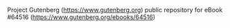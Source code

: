 Project Gutenberg (https://www.gutenberg.org) public repository for
eBook #64516 (https://www.gutenberg.org/ebooks/64516)
